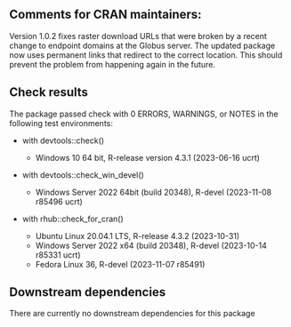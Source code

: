 ## Comments for CRAN maintainers:

Version 1.0.2 fixes raster download URLs that were broken by a recent change to endpoint domains at the Globus server. The updated package now uses permanent links that redirect to the correct location. This should prevent the problem from happening again in the future.

## Check results

The package passed check with 0 ERRORS, WARNINGS, or NOTES in the following test environments:

* with devtools::check()
    * Windows 10 64 bit, R-release version 4.3.1 (2023-06-16 ucrt)
    
* with devtools::check_win_devel()
    * Windows Server 2022 64bit (build 20348), R-devel (2023-11-08 r85496 ucrt)
    
* with rhub::check_for_cran()
    * Ubuntu Linux 20.04.1 LTS, R-release 4.3.2 (2023-10-31)
    * Windows Server 2022 x64 (build 20348), R-devel (2023-10-14 r85331 ucrt)
    * Fedora Linux 36, R-devel (2023-11-07 r85491)
    
## Downstream dependencies

There are currently no downstream dependencies for this package
